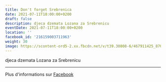 ```yaml
---
title: Don't forget Srebrenica
date: 2021-07-11T18:00:00+0200
draft: false
description: djeca dzemata Lozana za Srebrenicu
eventDate: 2021-07-11T18:00:00+0200
location: ''
facebook_id: '216159003711963'
weight: 30
image: https://scontent-ord5-2.xx.fbcdn.net/v/t39.30808-6/467911425_8702124949883247_8451066247417132989_n.jpg?_nc_cat=103&ccb=1-7&_nc_sid=9e60e4&_nc_ohc=LKeAWfRUD7AQ7kNvwGBOSCr&_nc_oc=AdkNfyVum6tBbnRqGs2jOppMNMYNASApm7VfpjN2oCojhnhI9gnDUzEQq9pnIxVjfoo&_nc_zt=23&_nc_ht=scontent-ord5-2.xx&edm=ABTKTjYEAAAA&_nc_gid=ptuU3mutXAv8ym6-9os5eA&_nc_tpa=Q5bMBQGg20ApZrv5gJzdj0r4WEIyssHsodCuxiwSY2fXkZLc1ztD8SPJAeHdmpKgRweIfbwnCQDEs1A0eg&oh=00_AfeIaNF_YMU01y_u0ryuKqraBeGCnqwVK-OOnFSHPgLU5A&oe=69037CD9
---
```


djeca dzemata Lozana za Srebrenicu

---

Plus d'informations sur [Facebook](https://facebook.com/events/216159003711963)